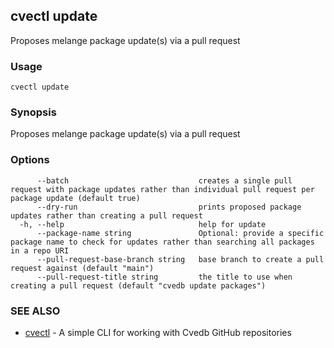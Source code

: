 ## cvectl update

Proposes melange package update(s) via a pull request

### Usage

```
cvectl update
```

### Synopsis

Proposes melange package update(s) via a pull request

### Options

```
      --batch                             creates a single pull request with package updates rather than individual pull request per package update (default true)
      --dry-run                           prints proposed package updates rather than creating a pull request
  -h, --help                              help for update
      --package-name string               Optional: provide a specific package name to check for updates rather than searching all packages in a repo URI
      --pull-request-base-branch string   base branch to create a pull request against (default "main")
      --pull-request-title string         the title to use when creating a pull request (default "cvedb update packages")
```

### SEE ALSO

* [cvectl](cvectl.md)	 - A simple CLI for working with Cvedb GitHub repositories

